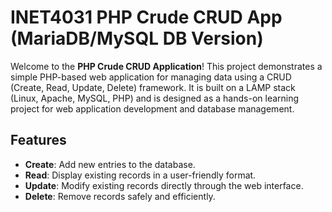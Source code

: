 # INET4031 PHP Crude CRUD App (MariaDB/MySQL DB Version)

Welcome to the **PHP Crude CRUD Application**! This project demonstrates a simple PHP-based web application for managing data using a CRUD (Create, Read, Update, Delete) framework. It is built on a LAMP stack (Linux, Apache, MySQL, PHP) and is designed as a hands-on learning project for web application development and database management.

## Features

- **Create**: Add new entries to the database.
- **Read**: Display existing records in a user-friendly format.
- **Update**: Modify existing records directly through the web interface.
- **Delete**: Remove records safely and efficiently.

